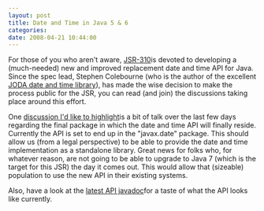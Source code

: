```yaml
---
layout: post
title: Date and Time in Java 5 & 6
categories: 
date: 2008-04-21 10:44:00
---
```

 For those of you who aren't aware, <a href="https://jsr-310.dev.java.net/">JSR-310</a>is devoted to developing a (much\-needed) new and improved replacement date and time API for Java. Since the spec lead, Stephen Colebourne (who is the author of the excellent <a href="http://joda-time.sourceforge.net/index.html">JODA date and time library</a>), has made the wise decision to make the process public for the JSR, you can read (and join) the discussions taking place around this effort.

One <a href="https://jsr-310.dev.java.net/servlets/BrowseList?listName=dev&amp;by=thread&amp;from=1117076&amp;to=1117076&amp;first=1&amp;count=6">discussion I'd like to highlight</a>is a bit of talk over the last few days regarding the final package in which the date and time API will finally reside. Currently the API is set to end up in the "javax.date" package. This should allow us (from a legal perspective) to be able to provide the date and time implementation as a standalone library. Great news for folks who, for whatever reason, are not going to be able to upgrade to Java 7 (which is the target for this JSR) the day it comes out. This would allow that (sizeable) population to use the new API in their existing systems.

Also, have a look at the <a href="https://jsr-310.dev.java.net/nonav/doc-2008-04-20/index.html">latest API javadoc</a>for a taste of what the API looks like currently.